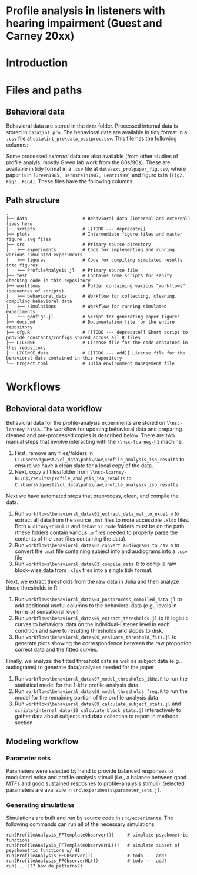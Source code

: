 # Profile analysis in listeners with hearing impairment (Guest and Carney 20xx)

# Introduction

# Files and paths
## Behavioral data
Behavioral data are stored in the `data` folder.
Processed internal data is stored in `data\int_pro`.
The behavioral data are available in tidy format in a `.csv` file at `data\int_pro\data_postproc.csv`.
This file has the following columns:

Some processed *external* data are also available (from other studies of profile analyis, mostly Green lab work from the 80s/90s).
These are available in tidy format in a `.csv` file at `data\ext_pro\paper_fig.csv`, where paper is in `[Green1985, Bernstein1987, Lentz1999]` and figure is in `[Fig2, Fig3, Fig4]`. 
These files have the following columns:

## Path structure
```
.  
├── data                     # Behavioral data (internal and external) lives here
├── scripts                  # [[TODO --- deprecate]] 
├── plots                    # Intermediate figure files and master figure .svg files
├── src                      # Primary source directory
│   ├── experiments          # Code for implementing and running various simulated experiments
│   ├── figures              # Code for compiling simulated results into figures
│   └── ProfileAnalysis.jl   # Primary source file
├── test                     # Contains some scripts for sanity checking code in this repository
├── workflows                # Folder containing various "workflows" (sequences of scripts)
│   ├── behavioral_data      # Workflow for collecting, cleaning, compiling behavioral data
│   ├── simulations          # Workflow for running simulated experiments
│   └── genfigs.jl           # Script for generating paper figures
├── docs.md                  # Documentation file for the entire repository
├── cfg.R                    # [[TODO --- deprecate]] Short script to provide constants/configs shared across all R files
├── LICENSE                  # License file for the code contained in this repository
├── LICENSE_data             # [[TODO --- add]] License file for the behavioral data contained in this repository
└── Project.toml             # Julia environment management file
```

# Workflows

## Behavioral data workflow
Behavioral data for the profile-analysis experiments are stored on `\\nsc-lcarney-h1\C$`.
The workflow for updating behavioral data and preparing cleaned and pre-processed copies is described below.
There are two manual steps that involve interacting with the `\\nsc-lcarney-h1` machine.

1. First, remove any files/folders in `C:\Users\dguest2\cl_data\pahi\raw\profile_analysis_iso_results` to ensure we have a clean slate for a local copy of the data.
2. Next, copy all files/folder from `\\nsc-lcarney-h1\C$\results\profile_analysis_iso_results` to `C:\Users\dguest2\cl_data\pahi\raw\profile_analysis_iso_results`

Next we have automated steps that preprocess, clean, and compile the data.
1. Run `workflows\behavioral_data\01_extract_data_mat_to_excel.m` to extract all data from the source `.mat` files to more accessible `.xlsx` files. Both `AuditoryStimulus` and `behavior_code` folders must be on the path (these folders contain various `.m` files needed to properly parse the contents of the `.mat` files containing the data).
2. Run `workflows\behavioral_data\02_convert_audiograms_to_csv.m` to convert the `.mat` file containing subject info and audiograms into a `.csv` file
3. Run `workflows\behavioral_data\03_compile_data.R` to compile raw block-wise data from `.xlsx` files into a single tidy format.

Next, we extract thresholds from the raw data in Julia and then analyze those thresholds in R.
1. Run `workflows\behavioral_data\04_postprocess_compiled_data.jl` to add additional useful columns to the behavioral data (e.g., levels in terms of sensational level)
2. Run `workflows\behavioral_data\05_extract_thresholds.jl` to fit logistic curves to behavioral data on the individual-listener level in each condition and save to resulting thresholds and slopes to disk.
3. Run `workflows\behavioral_data\06_evaluate_threshold_fits.jl` to generate plots showing the correspondence between the raw proportion correct data and the fitted curves.

Finally, we analyze the fitted threshold data as well as subject data (e.g., audiograms) to generate data/analyses needed for the paper
1. Run `workflows\behavioral_data\07_model_thresholds_1kHz.R` to run the statistical model for the 1-kHz profile-analysis data
2. Run `workflows\behavioral_data\08_model_thresholds_freq.R` to run the model for the remaining portion of the profile-analysis data
3. Run `workflows\behavioral_data\09_calculate_subject_stats.jl` and `scripts\internal_data\10_calculate_block_stats.jl` interactively to gather data about subjects and data collection to report in methods section

## Modeling workflow
### Parameter sets
Parameters were selected by hand to provide balanced responses to modulated noise and profile-analysis stimuli (i.e., a balance between good MTFs and good sustained resposnes to profile-analysis stimuli).
Selected parameters are available in `src\experiments\parameter_sets.jl`.

### Generating simulations
Simulations are built and run by source code in `src/experiments`.
The following commands can run all of the necessary simulations:
```
run(ProfileAnalysis_PFTemplateObserver())     # simulate psychometric functions
run(ProfileAnalysis_PFTemplateObserverHL())   # simulate subset of psychometric functions w/ HI
run(ProfileAnalysis_PFObserver())             # todo --- add!
run(ProfileAnalysis_PFObserverHL())           # todo --- add!
run(... ??? how do patterns?)
```